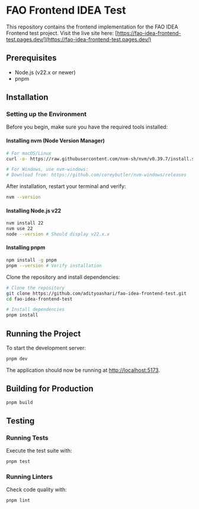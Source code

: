 # FAO Frontend IDEA Test

This repository contains the frontend implementation for the FAO IDEA Frontend test project. Visit the live site here: [https://fao-idea-frontend-test.pages.dev/](https://fao-idea-frontend-test.pages.dev/)

## Prerequisites

- Node.js (v22.x or newer)
- pnpm

## Installation

### Setting up the Environment

Before you begin, make sure you have the required tools installed:

#### Installing nvm (Node Version Manager)

```bash
# For macOS/Linux
curl -o- https://raw.githubusercontent.com/nvm-sh/nvm/v0.39.7/install.sh | bash

# For Windows, use nvm-windows:
# Download from: https://github.com/coreybutler/nvm-windows/releases
```

After installation, restart your terminal and verify:

```bash
nvm --version
```

#### Installing Node.js v22

```bash
nvm install 22
nvm use 22
node --version # Should display v22.x.x
```

#### Installing pnpm

```bash
npm install -g pnpm
pnpm --version # Verify installation
```

Clone the repository and install dependencies:

```bash
# Clone the repository
git clone https://github.com/adityoashari/fao-idea-frontend-test.git
cd fao-idea-frontend-test

# Install dependencies
pnpm install
```

## Running the Project

To start the development server:

```bash
pnpm dev
```

The application should now be running at [http://localhost:5173](http://localhost:5173).

## Building for Production

```bash
pnpm build
```

## Testing

### Running Tests

Execute the test suite with:

```bash
pnpm test
```

### Running Linters

Check code quality with:

```bash
pnpm lint
```
